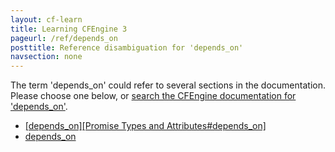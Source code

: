 ```yaml
---
layout: cf-learn
title: Learning CFEngine 3
pageurl: /ref/depends_on
posttitle: Reference disambiguation for 'depends_on'
navsection: none
---
```


The term 'depends_on' could refer to several sections in the documentation. Please choose one below, or
[search the CFEngine documentation for 'depends_on'](http://cfengine.com/docs/latest/search.html?q=depends_on).

- [\[depends_on\]\[Promise Types and Attributes\#depends_on\]](http://cfengine.com/docs/latest/reference-common-attributes-include.html#depends_on-promise-types-and-attributes#depends_on)
- [depends_on](http://cfengine.com/docs/latest/reference-promise-types.html#depends_on)
